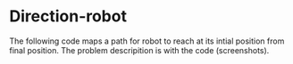# Direction-robot
The following code maps a path for robot to reach at its intial position from final position.
The problem descripition is with the code (screenshots).

